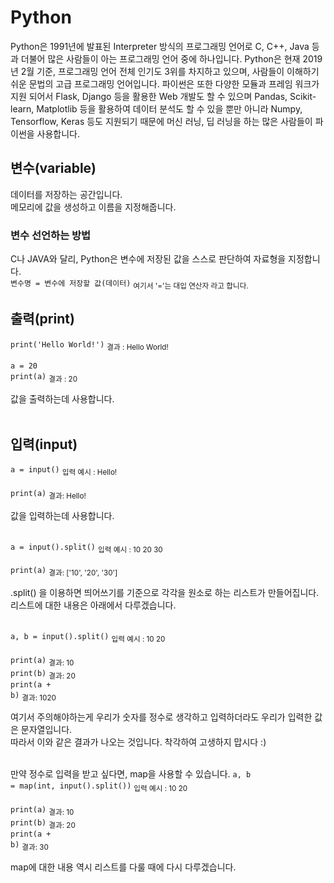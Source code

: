 # Python

Python은 1991년에 발표된 Interpreter 방식의 프로그래밍 언어로 C, C++, Java 등과 더불어 많은 사람들이 아는 프로그래밍 언어 중에 하나입니다. Python은 현재 2019년 2월 기준, 프로그래밍 언어 전체 인기도 3위를 차지하고 있으며, 사람들이 이해하기 쉬운 문법의 고급 프로그래밍 언어입니다. 파이썬은 또한 다양한 모듈과 프레임 워크가 지원 되어서 Flask, Django 등을 활용한 Web 개발도 할 수 있으며 Pandas, Scikit-learn, Matplotlib 등을 활용하여 데이터 분석도 할 수 있을 뿐만 아니라 Numpy, Tensorflow, Keras 등도 지원되기 때문에 머신 러닝, 딥 러닝을 하는 많은 사람들이 파이썬을 사용합니다.
<br/>

## 변수(variable)
  데이터를 저장하는 공간입니다. <br/>
  메모리에 값을 생성하고 이름을 지정해줍니다. <br/>

### 변수 선언하는 방법
  C나 JAVA와 달리, Python은 변수에 저장된 값을 스스로 판단하여 자료형을 지정합니다. <br/>
<code>변수명 = 변수에 저장할 값(데이터)</code> <sub>여기서 '='는 대입 연산자 라고 합니다. </sub> <br/>
  
## 출력(print)
<code>print('Hello World!')</code> <sub>결과 : Hello World! </sub> <br/><br/>
<code>a = 20</code> <br/>
<code>print(a)</code> <sub>결과 : 20 </sub> <br/>

값을 출력하는데 사용합니다. <br/><br/>

## 입력(input)
<code>a = input()</code> <sub>입력 예시 : Hello! </sub> <br/><br/>
<code>print(a)</code> <sub>결과: Hello! </sub> <br/>

값을 입력하는데 사용합니다. <br/><br/>

<code>a = input().split()</code> <sub>입력 예시 : 10 20 30 </sub> <br/><br/>
<code>print(a)</code> <sub>결과: ['10', '20', '30'] </sub> <br/>

.split() 을 이용하면 띄어쓰기를 기준으로 각각을 원소로 하는 리스트가 만들어집니다. <br/>
리스트에 대한 내용은 아래에서 다루겠습니다. <br/><br/>

<code>a, b = input().split()</code> <sub>입력 예시 : 10 20 </sub> <br/><br/>
<code>print(a)</code> <sub>결과: 10  </sub> <br/>
<code>print(b)</code> <sub>결과: 20  </sub> <br/>
<code>print(a + b)</code> <sub>결과: 1020  </sub> <br/>

여기서 주의해야하는게 우리가 숫자를 정수로 생각하고 입력하더라도 우리가 입력한 값은 문자열입니다. <br/>
따라서 이와 같은 결과가 나오는 것입니다. 착각하여 고생하지 맙시다 :) <br/><br/>

만약 정수로 입력을 받고 싶다면, map을 사용할 수 있습니다.
<code>a, b = map(int, input().split())</code> <sub>입력 예시 : 10 20 </sub> <br/><br/>
<code>print(a)</code> <sub>결과: 10  </sub> <br/>
<code>print(b)</code> <sub>결과: 20  </sub> <br/>
<code>print(a + b)</code> <sub>결과: 30  </sub> <br/>

map에 대한 내용 역시 리스트를 다룰 때에 다시 다루겠습니다.
